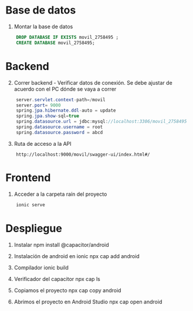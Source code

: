 # Base de datos 
1. Montar la base de datos

```sql
    DROP DATABASE IF EXISTS movil_2758495 ; 
    CREATE DATABASE movil_2758495;
```

# Backend

2. Correr backend - Verificar datos de conexión. Se debe ajustar de acuerdo con el PC dónde se vaya a correr

```java
    server.servlet.context-path=/movil
    server.port= 9000
    spring.jpa.hibernate.ddl-auto = update
    spring.jpa.show-sql=true
    spring.datasource.url = jdbc:mysql://localhost:3306/movil_2758495
    spring.datasource.username = root
    spring.datasource.password = abcd
```

3. Ruta de acceso a la API
```http
    http://localhost:9000/movil/swagger-ui/index.html#/
```

# Frontend

1. Acceder a la carpeta raín del proyecto

```js
    ionic serve
```

# Despliegue

1. Instalar
npm install @capacitor/android

2. Instalación de android en ionic
npx cap add android

3. Compilador 
ionic build

4. Verificador del capacitor
npx cap ls

5. Copiamos el proyecto
npx cap copy android

6. Abrimos el proyecto en Android Studio
npx cap open android

